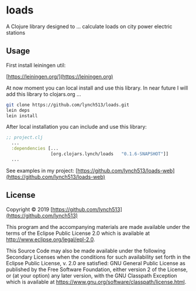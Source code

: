 # loads

A Clojure library designed to ... calculate loads on city power electric stations

## Usage

First install leiningen util:

[https://leiningen.org/](https://leiningen.org)

At now moment you can local install and use this library. In near future I will add this library to clojars.org ...

```bash
git clone https://github.com/lynch513/loads.git
lein deps
lein install
```

After local installation you can include and use this library: 

```clj
;; project.clj
  ...
  :dependencies [...
                 [org.clojars.lynch/loads   "0.1.6-SNAPSHOT"]]
  ...
```

See examples in my project: [https://github.com/lynch513/loads-web](https://github.com/lynch513/loads-web)

## License

Copyright © 2019 [https://github.com/lynch513](https://github.com/lynch513)

This program and the accompanying materials are made available under the
terms of the Eclipse Public License 2.0 which is available at
http://www.eclipse.org/legal/epl-2.0.

This Source Code may also be made available under the following Secondary
Licenses when the conditions for such availability set forth in the Eclipse
Public License, v. 2.0 are satisfied: GNU General Public License as published by
the Free Software Foundation, either version 2 of the License, or (at your
option) any later version, with the GNU Classpath Exception which is available
at https://www.gnu.org/software/classpath/license.html.
